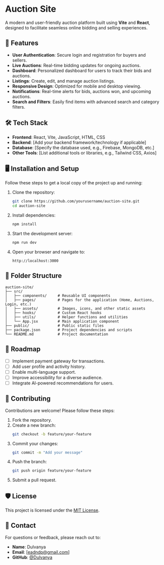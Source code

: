 
# Auction Site

A modern and user-friendly auction platform built using **Vite** and **React**, designed to facilitate seamless online bidding and selling experiences.

## 🚀 Features

- **User Authentication**: Secure login and registration for buyers and sellers.
- **Live Auctions**: Real-time bidding updates for ongoing auctions.
- **Dashboard**: Personalized dashboard for users to track their bids and auctions.
- **Listings**: Create, edit, and manage auction listings.
- **Responsive Design**: Optimized for mobile and desktop viewing.
- **Notifications**: Real-time alerts for bids, auctions won, and upcoming auctions.
- **Search and Filters**: Easily find items with advanced search and category filters.

## 🛠️ Tech Stack

- **Frontend**: React, Vite, JavaScript, HTML, CSS
- **Backend**: [Add your backend framework/technology if applicable]
- **Database**: [Specify the database used, e.g., Firebase, MongoDB, etc.]
- **Other Tools**: [List additional tools or libraries, e.g., Tailwind CSS, Axios]

## 🖥️ Installation and Setup

Follow these steps to get a local copy of the project up and running:

1. Clone the repository:  
   ```bash
   git clone https://github.com/yourusername/auction-site.git
   cd auction-site
   ```

2. Install dependencies:  
   ```bash
   npm install
   ```

3. Start the development server:  
   ```bash
   npm run dev
   ```

4. Open your browser and navigate to:  
   ```
   http://localhost:3000
   ```

## 📂 Folder Structure

```plaintext
auction-site/
├── src/
│   ├── components/     # Reusable UI components
│   ├── pages/          # Pages for the application (Home, Auctions, Login, etc.)
│   ├── assets/         # Images, icons, and other static assets
│   ├── hooks/          # Custom React hooks
│   ├── utils/          # Helper functions and utilities
│   └── App.jsx         # Main application component
├── public/             # Public static files
├── package.json        # Project dependencies and scripts
└── README.md           # Project documentation
```

## 🚧 Roadmap

- [ ] Implement payment gateway for transactions.
- [ ] Add user profile and activity history.
- [ ] Enable multi-language support.
- [ ] Improve accessibility for a diverse audience.
- [ ] Integrate AI-powered recommendations for users.

## 🤝 Contributing

Contributions are welcome! Please follow these steps:

1. Fork the repository.
2. Create a new branch:  
   ```bash
   git checkout -b feature/your-feature
   ```
3. Commit your changes:  
   ```bash
   git commit -m "Add your message"
   ```
4. Push the branch:  
   ```bash
   git push origin feature/your-feature
   ```
5. Submit a pull request.

## 🛡️ License

This project is licensed under the [MIT License](LICENSE).

## 📧 Contact

For questions or feedback, please reach out to:  
- **Name**: Dulvanya  
- **Email**: [eadndp@gmail.com]  
- **GitHub**: [@Dulvanya](https://github.com/dulvanya)  

